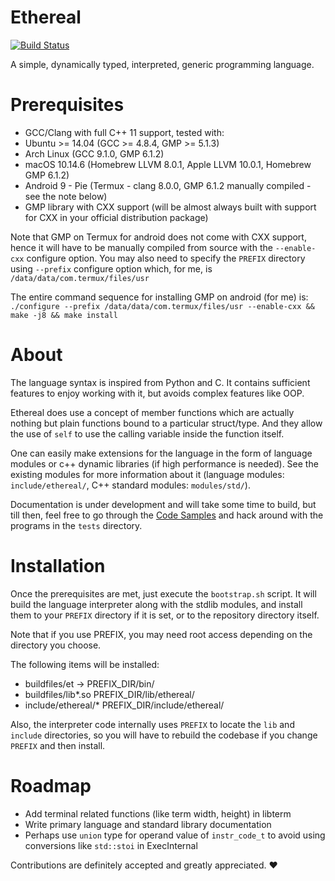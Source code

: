 # Ethereal

[![Build Status](https://travis-ci.com/Electrux/Ethereal.svg?branch=master)](https://travis-ci.com/Electrux/Ethereal)

A simple, dynamically typed, interpreted, generic programming language.

# Prerequisites

*  GCC/Clang with full C++ 11 support, tested with:
  *  Ubuntu >= 14.04 (GCC >= 4.8.4, GMP >= 5.1.3)
  *  Arch Linux (GCC 9.1.0, GMP 6.1.2)
  *  macOS 10.14.6 (Homebrew LLVM 8.0.1, Apple LLVM 10.0.1, Homebrew GMP 6.1.2)
  *  Android 9 - Pie (Termux - clang 8.0.0, GMP 6.1.2 manually compiled - see the note below)
*  GMP library with CXX support (will be almost always built with support for CXX in your official distribution package)

Note that GMP on Termux for android does not come with CXX support, hence it will have to be manually compiled from source with the `--enable-cxx` configure option. You may also need to specify the `PREFIX` directory using `--prefix` configure option which, for me, is `/data/data/com.termux/files/usr`

The entire command sequence for installing GMP on android (for me) is: `./configure --prefix /data/data/com.termux/files/usr --enable-cxx && make -j8 && make install`

# About

The language syntax is inspired from Python and C. It contains sufficient features to enjoy working with it, but avoids complex features like OOP.

Ethereal does use a concept of member functions which are actually nothing but plain functions bound to a particular struct/type. And they allow the use of `self` to use the calling variable inside the function itself.

One can easily make extensions for the language in the form of language modules or c++ dynamic libraries (if high performance is needed). See the existing modules for more information about it (language modules: `include/ethereal/`, C++ standard modules: `modules/std/`).

Documentation is under development and will take some time to build, but till then, feel free to go through the [Code Samples](https://github.com/Electrux/Ethereal/blob/master/Samples.md) and hack around with the programs in the `tests` directory.

# Installation

Once the prerequisites are met, just execute the `bootstrap.sh` script. It will build the language interpreter along with the stdlib modules, and install them to your `PREFIX` directory if it is set, or to the repository directory itself.

Note that if you use PREFIX, you may need root access depending on the directory you choose.

The following items will be installed:

*  buildfiles/et -> PREFIX_DIR/bin/
*  buildfiles/lib*.so PREFIX_DIR/lib/ethereal/
*  include/ethereal/*  PREFIX_DIR/include/ethereal/

Also, the interpreter code internally uses `PREFIX` to locate the `lib` and `include` directories, so you will have to rebuild the codebase if you change `PREFIX` and then install.

# Roadmap

*  Add terminal related functions (like term width, height) in libterm
*  Write primary language and standard library documentation
*  Perhaps use `union` type for operand value of `instr_code_t` to avoid using conversions like `std::stoi` in ExecInternal

Contributions are definitely accepted and greatly appreciated. ❤️